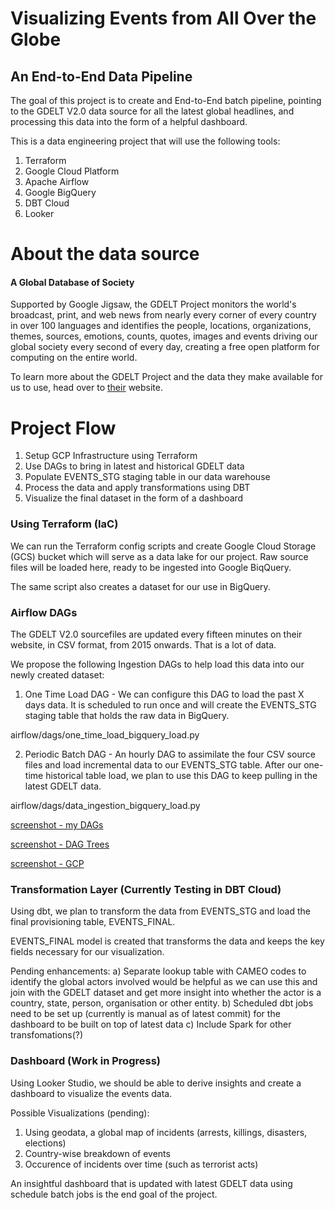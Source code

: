 # Visualizing Events from All Over the Globe
## An End-to-End Data Pipeline

The goal of this project is to create and End-to-End batch pipeline, pointing to the GDELT V2.0 data source for all the latest global headlines, and processing this data into the form of a helpful dashboard. 

This is a data engineering project that will use the following tools:
1. Terraform
2. Google Cloud Platform
2. Apache Airflow
4. Google BigQuery
5. DBT Cloud
6. Looker

# About the data source

#### A Global Database of Society
Supported by Google Jigsaw, the GDELT Project monitors the world's broadcast, print, and web news from nearly every corner of every country in over 100 languages and identifies the people, locations, organizations, themes, sources, emotions, counts, quotes, images and events driving our global society every second of every day, creating a free open platform for computing on the entire world.

To learn more about the GDELT Project and the data they make available for us to use, head over to [their](https://blog.gdeltproject.org/gdelt-2-0-our-global-world-in-realtime/) website.


# Project Flow

1. Setup GCP Infrastructure using Terraform
2. Use DAGs to bring in latest and historical GDELT data
3. Populate EVENTS_STG staging table in our data warehouse 
4. Process the data and apply transformations using DBT
5. Visualize the final dataset in the form of a dashboard

### Using Terraform (IaC)
We can run the Terraform config scripts and create Google Cloud Storage (GCS) bucket which will serve as a data lake for our project. Raw source files will be loaded here, ready to be ingested into Google BiqQuery. 

The same script also creates a dataset for our use in BigQuery.

### Airflow DAGs 

The GDELT V2.0 sourcefiles are updated every fifteen minutes on their website, in CSV format, from 2015 onwards. That is a lot of data. 

We propose the following Ingestion DAGs to help load this data into our newly created dataset:
1. One Time Load DAG - We can configure this DAG to load the past X days data. It is scheduled to run once and will create the EVENTS_STG staging table that holds the raw data in BigQuery.

airflow/dags/one_time_load_bigquery_load.py

2. Periodic Batch DAG - An hourly DAG to assimilate the four CSV source files and load incremental data to our EVENTS_STG table. After our one-time historical table load, we plan to use this DAG to keep pulling in the latest GDELT data. 

airflow/dags/data_ingestion_bigquery_load.py

[screenshot - my DAGs](https://imgur.com/a/hb2X3pD)

[screenshot - DAG Trees](https://imgur.com/a/BoStxaZ)

[screenshot - GCP](https://imgur.com/a/yzEd99a)

### Transformation Layer (Currently Testing in DBT Cloud)

Using dbt, we plan to transform the data from EVENTS_STG and load the final provisioning table, EVENTS_FINAL. 

EVENTS_FINAL model is created that transforms the data and keeps the key fields necessary for our visualization.

Pending enhancements:
a) Separate lookup table with CAMEO codes to identify the global actors involved would be helpful as we can use this and join with the GDELT dataset and get more insight into whether the actor is a country, state, person, organisation or other entity. 
b) Scheduled dbt jobs need to be set up (currently is manual as of latest commit) for the dashboard to be built on top of latest data
c) Include Spark for other transfomations(?)

### Dashboard (Work in Progress)

Using Looker Studio, we should be able to derive insights and create a dashboard to visualize the events data. 

Possible Visualizations (pending):
1. Using geodata, a global map of incidents (arrests, killings, disasters, elections) 
2. Country-wise breakdown of events
3. Occurence of incidents over time (such as terrorist acts)

An insightful dashboard that is updated with latest GDELT data using schedule batch jobs is the end goal of the project. 
